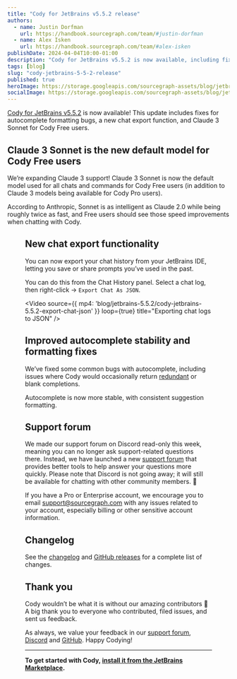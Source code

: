 ```yaml
---
title: "Cody for JetBrains v5.5.2 release"
authors:
  - name: Justin Dorfman
    url: https://handbook.sourcegraph.com/team/#justin-dorfman
  - name: Alex Isken
    url: https://handbook.sourcegraph.com/team/#alex-isken
publishDate: 2024-04-04T10:00-01:00
description: "Cody for JetBrains v5.5.2 is now available, including fixes for autocomplete formatting bugs, a new chat export function, and Claude 3 Sonnet for Cody Free users."
tags: [blog]
slug: "cody-jetbrains-5-5-2-release"
published: true
heroImage: https://storage.googleapis.com/sourcegraph-assets/blog/jetbrains-5.5.2/cody-jetbrains-5.5.2-og-image.png
socialImage: https://storage.googleapis.com/sourcegraph-assets/blog/jetbrains-5.5.2/cody-jetbrains-5.5.2-og-image.png
--- 
```


[Cody for JetBrains v5.5.2](https://plugins.jetbrains.com/plugin/9682-cody-ai-coding-assistant-with-autocomplete--chat) is now available! This update includes fixes for autocomplete formatting bugs, a new chat export function, and Claude 3 Sonnet for Cody Free users.

## Claude 3 Sonnet is the new default model for Cody Free users

We’re expanding Claude 3 support! Claude 3 Sonnet is now the default model used for all chats and commands for Cody Free users (in addition to Claude 3 models being available for Cody Pro users).

According to Anthropic, Sonnet is as intelligent as Claude 2.0 while being roughly twice as fast, and Free users should see those speed improvements when chatting with Cody.

<Figure
  src="https://storage.googleapis.com/sourcegraph-assets/blog/jetbrains-5.5.2/cody-jetbrains-5.5.2-claude-3.png"
/>

## New chat export functionality

You can now export your chat history from your JetBrains IDE, letting you save or share prompts you’ve used in the past.

You can do this from the Chat History panel. Select a chat log, then right-click -> `Export Chat As JSON`.

<Video 
  source={{
    mp4: 'blog/jetbrains-5.5.2/cody-jetbrains-5.5.2-export-chat-json'
  }}
  loop={true}
  title="Exporting chat logs to JSON"
/>

## Improved autocomplete stability and formatting fixes

We’ve fixed some common bugs with autocomplete, including issues where Cody would occasionally return [redundant](https://github.com/sourcegraph/jetbrains/issues/1133) or blank completions.

Autocomplete is now more stable, with consistent suggestion formatting.

## Support forum

We made our support forum on Discord read-only this week, meaning you can no longer ask support-related questions there. Instead, we have launched a new [support forum](https://community.sourcegraph.com/) that provides better tools to help answer your questions more quickly. Please note that Discord is not going away; it will still be available for chatting with other community members. 🙂

If you have a Pro or Enterprise account, we encourage you to email support@sourcegraph.com with any issues related to your account, especially billing or other sensitive account information.

## Changelog

See the [changelog](https://github.com/sourcegraph/jetbrains/releases/tag/v5.5.2) and [GitHub releases](https://github.com/sourcegraph/jetbrains/releases) for a complete list of changes.

## Thank you

Cody wouldn’t be what it is without our amazing contributors 💖 A big thank you to everyone who contributed, filed issues, and sent us feedback.

As always, we value your feedback in our [support forum](https://community.sourcegraph.com/), [Discord](https://discord.com/servers/sourcegraph-969688426372825169) and [GitHub](https://github.com/sourcegraph/cody/discussions). Happy Codying!

---

**To get started with Cody, [install it from the JetBrains Marketplace](https://plugins.jetbrains.com/plugin/9682-cody-ai-coding-assistant-with-autocomplete--chat).**
